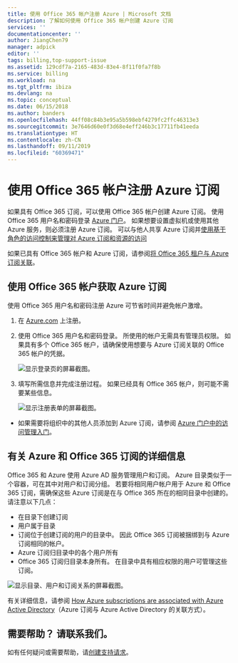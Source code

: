 ```yaml
---
title: 使用 Office 365 帐户注册 Azure | Microsoft 文档
description: 了解如何使用 Office 365 帐户创建 Azure 订阅
services: ''
documentationcenter: ''
author: JiangChen79
manager: adpick
editor: ''
tags: billing,top-support-issue
ms.assetid: 129cdf7a-2165-483d-83e4-8f11f0fa7f8b
ms.service: billing
ms.workload: na
ms.tgt_pltfrm: ibiza
ms.devlang: na
ms.topic: conceptual
ms.date: 06/15/2018
ms.author: banders
ms.openlocfilehash: 44ff08c84b3e95a5b598ebf4279fc2ffc46313e3
ms.sourcegitcommit: 3e7646d60e0f3d68e4eff246b3c17711fb41eeda
ms.translationtype: HT
ms.contentlocale: zh-CN
ms.lasthandoff: 09/11/2019
ms.locfileid: "60369471"
---
```

# <a name="sign-up-for-an-azure-subscription-with-your-office-365-account"></a>使用 Office 365 帐户注册 Azure 订阅
如果具有 Office 365 订阅，可以使用 Office 365 帐户创建 Azure 订阅。 使用 Office 365 用户名和密码登录 [Azure 门户](https://portal.azure.com/)。 如果想要设置虚拟机或使用其他 Azure 服务，则必须注册 Azure 订阅。 可以与他人共享 Azure 订阅并[使用基于角色的访问控制来管理对 Azure 订阅和资源的访问](https://docs.microsoft.com/azure/role-based-access-control/role-assignments-portal)

如果已具有 Office 365 帐户和 Azure 订阅，请参阅[将 Office 365 租户与 Azure 订阅关联](billing-add-office-365-tenant-to-azure-subscription.md)。

## <a name="get-an-azure-subscription-using-your-office-365-account"></a>使用 Office 365 帐户获取 Azure 订阅

使用 Office 365 用户名和密码注册 Azure 可节省时间并避免帐户激增。 

1. 在 [Azure.com](https://account.azure.com/signup?offer=MS-AZR-0044p&appId=docs) 上注册。 
2. 使用 Office 365 用户名和密码登录。 所使用的帐户无需具有管理员权限。 如果具有多个 Office 365 帐户，请确保使用想要与 Azure 订阅关联的 Office 365 帐户的凭据。 

   ![显示登录页的屏幕截图。](./media/billing-use-existing-office-365-account-azure-subscription/billing-sign-in-with-office-365-account.png)

3. 填写所需信息并完成注册过程。 如果已经具有 Office 365 帐户，则可能不需要某些信息。

    ![显示注册表单的屏幕截图。](./media/billing-use-existing-office-365-account-azure-subscription/billing-azure-sign-up-fill-information.png)

- 如果需要将组织中的其他人员添加到 Azure 订阅，请参阅 [Azure 门户中的访问管理入门](../role-based-access-control/overview.md)。 

## <a id="more-about-subs">有关 Azure 和 Office 365 订阅的详细信息</a>
Office 365 和 Azure 使用 Azure AD 服务管理用户和订阅。 Azure 目录类似于一个容器，可在其中对用户和订阅分组。 若要将相同用户帐户用于 Azure 和 Office 365 订阅，需确保这些 Azure 订阅是在与 Office 365 所在的相同目录中创建的。 请注意以下几点：

* 在目录下创建订阅
* 用户属于目录
* 订阅位于创建订阅的用户的目录中。 因此 Office 365 订阅被捆绑到与 Azure 订阅相同的帐户。
* Azure 订阅归目录中的各个用户所有
* Office 365 订阅归目录本身所有。 在目录中具有相应权限的用户可管理这些订阅。

![显示目录、用户和订阅关系的屏幕截图。](./media/billing-use-existing-office-365-account-azure-subscription/19-background-information.png)

有关详细信息，请参阅 [How Azure subscriptions are associated with Azure Active Directory](../active-directory/fundamentals/active-directory-how-subscriptions-associated-directory.md)（Azure 订阅与 Azure Active Directory 的关联方式）。

## <a name="need-help-contact-us"></a>需要帮助？ 请联系我们。

如有任何疑问或需要帮助，请[创建支持请求](https://go.microsoft.com/fwlink/?linkid=2083458)。